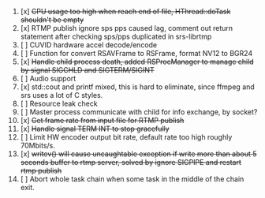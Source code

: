 1. [x] ~~CPU usage too high when reach end of file, HThread::doTask shouldn't be empty~~
2. [x] RTMP publish ignore sps pps caused lag, comment out return statement after checking sps/pps duplicated in srs-librtmp
3. [ ] CUVID hardware accel decode/encode
4. [ ] Function for convert RSAVFrame to RSFrame, format NV12 to BGR24
5. [x] ~~Handle child process death, added RSProcManager to manage child by signal SIGCHLD and SIGTERM/SIGINT~~
6. [ ] Audio support
7. [x] std::cout and printf mixed, this is hard to eliminate, since ffmpeg and srs uses a lot of C styles.
8. [ ] Resource leak check
9. [ ] Master process communicate with child for info exchange, by socket?
10. [x] ~~Get frame rate from input file for RTMP publish~~
11. [x] ~~Handle signal TERM INT to stop gracefully~~
12. [ ] Limit HW encoder output bit rate, default rate too high roughly 70Mbits/s.
13. [x] ~~writev() will cause uncaughtable exception if write more than about 5 seconds buffer to rtmp server, solved by ignore SIGPIPE and restart rtmp publish~~
14. [ ] Abort whole task chain when some task in the middle of the chain exit.
